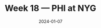 ---
layout: game
title: Week 18 — PHI at NYG
season: 2023
game_id: 2023_18_PHI_NYG
week: 18
date: 2024-01-07
home_team: NYG
away_team: PHI
final_home: 
final_away: 
pbp_url: /assets/data/pbp/2023/2023_18_PHI_NYG.csv.gz
---